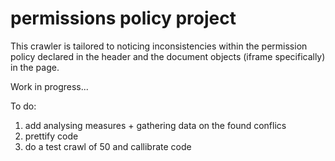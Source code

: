 # permissions policy project

This crawler is tailored to noticing inconsistencies within the permission policy declared in the header and the document objects (iframe specifically) in the page. 

Work in progress...

To do:

1. add analysing measures + gathering data on the found conflics
2. prettify code
3. do a test crawl of 50 and callibrate code
